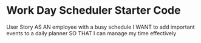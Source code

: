 # Work Day Scheduler Starter Code

User Story
AS AN employee with a busy schedule
I WANT to add important events to a daily planner
SO THAT I can manage my time effectively
